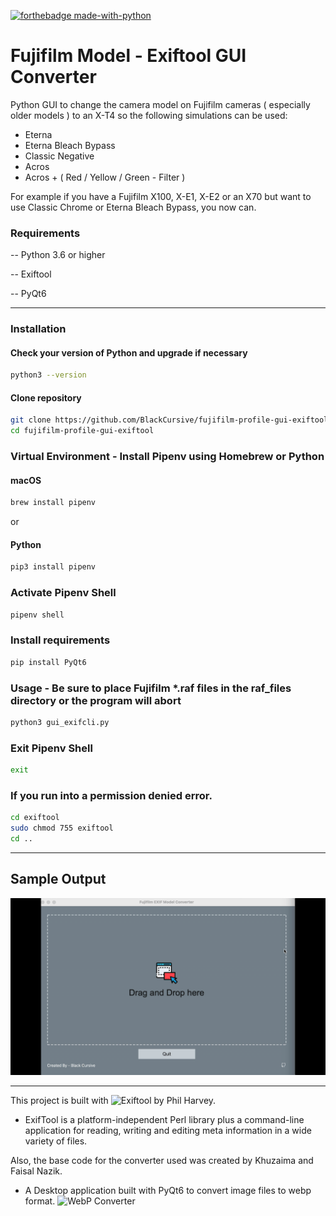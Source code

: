 [![forthebadge made-with-python](http://ForTheBadge.com/images/badges/made-with-python.svg)](https://www.python.org/)

# Fujifilm Model - Exiftool GUI Converter

Python GUI to change the camera model on Fujifilm cameras ( especially older models ) to an X-T4 so the following simulations can be used:

-    Eterna
-    Eterna Bleach Bypass
-    Classic Negative
-    Acros
-    Acros + ( Red / Yellow / Green - Filter )

For example if you have a Fujifilm X100, X-E1, X-E2 or an X70 but want to use Classic Chrome or Eterna Bleach Bypass, you now can.

### Requirements

-- Python 3.6 or higher

-- Exiftool

-- PyQt6

---

### Installation

#### Check your version of Python and upgrade if necessary

```bash
python3 --version
```

#### Clone repository

```bash
git clone https://github.com/BlackCursive/fujifilm-profile-gui-exiftool.git
cd fujifilm-profile-gui-exiftool
```

### Virtual Environment - Install Pipenv using Homebrew or Python

#### macOS

```bash
brew install pipenv
```

or

#### Python

```bash
pip3 install pipenv
```

### Activate Pipenv Shell

```bash
pipenv shell
```

### Install requirements

```bash
pip install PyQt6
```

### Usage - Be sure to place Fujifilm \*.raf files in the raf_files directory or the program will abort

```bash
python3 gui_exifcli.py
```

### Exit Pipenv Shell

```bash
exit
```

### If you run into a permission denied error.

```bash
cd exiftool
sudo chmod 755 exiftool
cd ..
```

---

## Sample Output

![ExifCli](https://github.com/BlackCursive/fujifilm-profile-gui-exiftool/blob/main/gui_exifcli.gif)

---

This project is built with ![Exiftool](https://github.com/exiftool) by Phil Harvey.

-    ExifTool is a platform-independent Perl library plus a command-line application for reading, writing and editing meta information in a wide variety of files.

Also, the base code for the converter used was created by Khuzaima and Faisal Nazik.

-    A Desktop application built with PyQt6 to convert image files to webp format. ![WebP Converter](https://github.com/kzmfhm/pyqt6-webp-file-converter)
